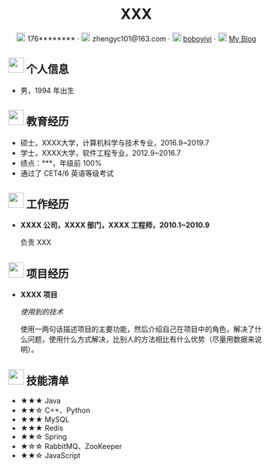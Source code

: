  <center>
     <h1>XXX</h1>
     <div>
         <span>
             <img src="images/resume/phone-solid.svg" width="18px">
             176********
         </span>
         ·
         <span>
             <img src="images/resume/envelope-solid.svg" width="18px">
             zhengyc101@163.com
         </span>
         ·
         <span>
             <img src="images/resume/github-brands.svg" width="18px">
             <a href="https://github.com/boboyiyi">boboyiyi</a>
         </span>
         ·
         <span>
             <img src="images/resume/rss-solid.svg" width="18px">
             <a href="#">My Blog</a>
         </span>
     </div>
 </center>

 ## <img src="images/resume/info-circle-solid.svg" width="30px"> 个人信息 

 - 男，1994 年出生

## <img src="images/resume/graduation-cap-solid.svg" width="30px"> 教育经历

- 硕士，XXXX大学，计算机科学与技术专业，2016.9~2019.7
- 学士，XXXX大学，软件工程专业，2012.9~2016.7
- 绩点：***，年级前 100%
- 通过了 CET4/6 英语等级考试

## <img src="images/resume/briefcase-solid.svg" width="30px"> 工作经历

- **XXXX 公司，XXXX 部门，XXXX 工程师，2010.1~2010.9**

   负责 XXX

## <img src="images/resume/project-diagram-solid.svg" width="30px"> 项目经历

- **XXXX 项目**

  *使用到的技术*

  使用一两句话描述项目的主要功能，然后介绍自己在项目中的角色，解决了什么问题，使用什么方式解决，比别人的方法相比有什么优势（尽量用数据来说明）。

## <img src="images/resume/tools-solid.svg" width="30px"> 技能清单

- ★★★ Java
- ★★☆ C++、Python
- ★★★ MySQL
- ★★★ Redis
- ★★☆ Spring
- ★☆☆ RabbitMQ、ZooKeeper
- ★★☆ JavaScript